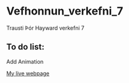 # Vefhonnun_verkefni_7
 Trausti Þór Hayward verkefni 7
 
 ## To do list: 

 
 Add Animation
 
[My live webpage](web/index.html)
